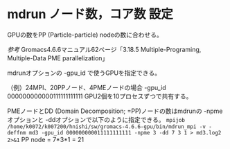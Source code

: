 
# mdrun ノード数，コア数 設定

GPUの数をPP (Particle-particle) nodeの数に合わせる。

*参考* Gromacs4.6.6マニュアル62ページ「3.18.5 Multiple-Programing, Multiple-Data PME parallelization」

mdrunオプションの -gpu_id で使うGPUを指定できる。

（例）24MPI、20PPノード、4PMEノードの場合
-gpu_id 000000000000111111111111 
GPU2個を10プロセスずつで共有する。

PMEノードとDD (Domain Decomposition; =PP)ノードの数はmdrunの -npmeオプションと -ddオプションで以下のように指定できる。
`mpijob /home/k0072/k007200/hnishi/sw/gromacs-4.6.6-gpu/bin/mdrun_mpi -v -deffnm md3 -gpu_id 000000000011111111111 -npme 3 -dd 7 3 1 > md3.log2 2>&1`
PP node = 7\*3\*1 = 21

